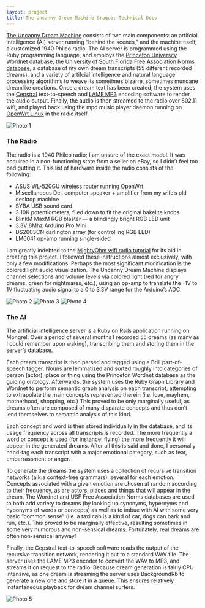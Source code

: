 ```yaml
---
layout: project
title: The Uncanny Dream Machine &raquo; Technical Docs
---
```


[The Uncanny Dream Machine](/projects/uncanny-dream-machine/) consists of two main components: an artifcial intelligence (AI) server running “behind the scenes,” and the machine itself, a customized 1940 Philco radio. The AI server is programmed using the Ruby programming language, and employs the [Princeton University Wordnet database](http://wordnet.princeton.edu/), the [University of South Florida Free Association Norms database](http://web.usf.edu/FreeAssociation/), a database of my own dream transcripts (55 different recorded dreams), and a variety of artifcial intelligence and natural language processing algorithms to weave its sometimes bizarre, sometimes mundane dreamlike creations. Once a dream text has been created, the system uses the [Cepstral](http://www.cepstral.com/) text-to-speech and [LAME MP3](http://lame.sourceforge.net/) encoding software to render the audio output. Finally, the audio is then streamed to the radio over 802.11 wifi, and played back using the mpd music player daemon running on [OpenWrt Linux](http://openwrt.org/) in the radio itself.

<img src="/images/uncanny_dream_photo5.jpg" alt="Photo 1" class="framed" />

### The Radio

The radio is a 1940 Philco radio; I am unsure of the exact model. It was acquired in a non-functioning state from a seller on eBay, so I didn’t feel too bad gutting it. This list of hardware inside the radio consists of the following:

* ASUS WL-520GU wireless router running OpenWrt
* Miscellaneous Dell computer speaker + amplifier from my wife’s old desktop machine
* SYBA USB sound card
* 3 10K potentiometers, filed down to fit the original bakelite knobs
* BlinkM MaxM RGB blaster — a blindingly bright RGB LED unit
* 3.3V 8Mhz Arduino Pro Mini
* DS2003CN darlington array (for controlling RGB LED)
* LM6041 op-amp running single-sided

I am greatly indebted to the [MightyOhm wifi radio tutorial](http://mightyohm.com/blog/2008/10/building-a-wifi-radio-part-1-introduction/) for its aid in creating this project. I followed these instructions almost exclusively, with only a few modifications. Perhaps the most significant modification is the colored light audio visualization. The Uncanny Dream Machine displays channel selections and volume levels via colored light (red for angry dreams, green for nightmares, etc.), using an op-amp to translate the -1V to 1V fluctuating audio signal to a 0 to 3.3V range for the Arduino’s ADC.

<img src="/images/uncanny_dream_photo4.jpg" alt="Photo 2" class="framed" />
<img src="/images/uncanny_dream_photo6.jpg" alt="Photo 3" class="framed" />
<img src="/images/uncanny_dream_photo7.jpg" alt="Photo 4" class="framed" />

### The AI

The artificial intelligence server is a Ruby on Rails application running on Mongrel. Over a period of several months I recorded 55 dreams (as many as I could remember upon waking), transcribing them and storing them in the server’s database.

Each dream transcript is then parsed and tagged using a Brill part-of-speech tagger. Nouns are lemmatized and sorted roughly into categories of person (actor), place or thing using the Princeton Wordnet database as the guiding ontology. Afterwards, the system uses the Ruby Graph Library and Wordnet to perform semantic graph analysis on each transcript, attempting to extrapolate the main concepts represented therein (i.e. love, mayhem, motherhood, shopping, etc.) This proved to be only marginally useful, as dreams often are composed of many disparate concepts and thus don’t lend themselves to semantic analysis of this kind.

Each concept and word is then stored individually in the database, and its usage frequency across all transcripts is recorded. The more frequently a word or concept is used (for instance: flying) the more frequently it will appear in the generated dreams. After all this is said and done, I personally hand-tag each transcript with a major emotional category, such as fear, embarrassment or anger.

To generate the dreams the system uses a collection of recursive transition networks (a.k.a context-free grammars), several for each emotion. Concepts associated with a given emotion are chosen at random according to their frequency, as are actors, places and things that will appear in the dream. The Wordnet and USF Free Association Norms databases are used to both add variety to dreams (by looking up synonyms, hypernyms and hyponyms of words or concepts) as well as to imbue with AI with some very basic “common sense” (i.e. a taxi cab is a kind of car, dogs can bark and run, etc.). This proved to be marginally effective, resulting sometimes in some very humorous and non-sensical dreams. Fortunately, real dreams are often non-sensical anyway!

Finally, the Cepstral text-to-speech software reads the output of the recursive transition network, rendering it out to a standard WAV file. The server uses the LAME MP3 encoder to convert the WAV to MP3, and streams it on request to the radio. Because dream generation is fairly CPU intensive, as one dream is streaming the server uses BackgroundRb to generate a new one and store it in a queue. This ensures relatively instantaneous playback for dream channel surfers.

<img src="/images/uncanny_dream_photo8.jpg" alt="Photo 5" class="framed" />
